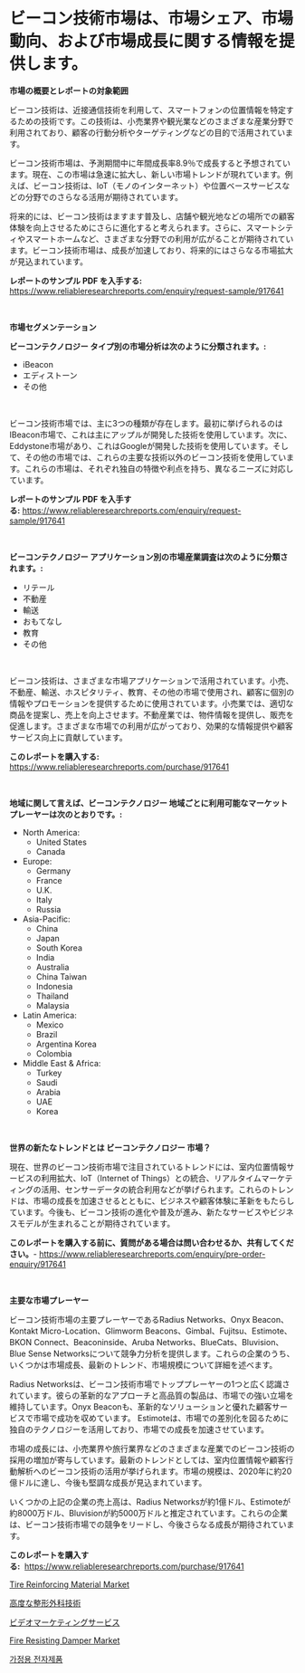 <p><h1>ビーコン技術市場は、市場シェア、市場動向、および市場成長に関する情報を提供します。</h1></p><p><strong>市場の概要とレポートの対象範囲</strong></p>
<p><p>ビーコン技術は、近接通信技術を利用して、スマートフォンの位置情報を特定するための技術です。この技術は、小売業界や観光業などのさまざまな産業分野で利用されており、顧客の行動分析やターゲティングなどの目的で活用されています。</p><p>ビーコン技術市場は、予測期間中に年間成長率8.9％で成長すると予想されています。現在、この市場は急速に拡大し、新しい市場トレンドが現れています。例えば、ビーコン技術は、IoT（モノのインターネット）や位置ベースサービスなどの分野でのさらなる活用が期待されています。</p><p>将来的には、ビーコン技術はますます普及し、店舗や観光地などの場所での顧客体験を向上させるためにさらに進化すると考えられます。さらに、スマートシティやスマートホームなど、さまざまな分野での利用が広がることが期待されています。ビーコン技術市場は、成長が加速しており、将来的にはさらなる市場拡大が見込まれています。</p></p>
<p><strong>レポートのサンプル PDF を入手する:</strong> <a href="https://www.reliableresearchreports.com/enquiry/request-sample/917641">https://www.reliableresearchreports.com/enquiry/request-sample/917641</a></p>
<p>&nbsp;</p>
<p><strong>市場セグメンテーション</strong></p>
<p><strong>ビーコンテクノロジー タイプ別の市場分析は次のように分類されます。:</strong></p>
<p><ul><li>iBeacon</li><li>エディストーン</li><li>その他</li></ul></p>
<p>&nbsp;</p>
<p><p>ビーコン技術市場では、主に3つの種類が存在します。最初に挙げられるのはIBeacon市場で、これは主にアップルが開発した技術を使用しています。次に、Eddystone市場があり、これはGoogleが開発した技術を使用しています。そして、その他の市場では、これらの主要な技術以外のビーコン技術を使用しています。これらの市場は、それぞれ独自の特徴や利点を持ち、異なるニーズに対応しています。</p></p>
<p><strong>レポートのサンプル PDF を入手する:</strong>&nbsp;<a href="https://www.reliableresearchreports.com/enquiry/request-sample/917641">https://www.reliableresearchreports.com/enquiry/request-sample/917641</a></p>
<p>&nbsp;</p>
<p><strong> ビーコンテクノロジー アプリケーション別の市場産業調査は次のように分類されます。:</strong></p>
<p><ul><li>リテール</li><li>不動産</li><li>輸送</li><li>おもてなし</li><li>教育</li><li>その他</li></ul></p>
<p>&nbsp;</p>
<p><p>ビーコン技術は、さまざまな市場アプリケーションで活用されています。小売、不動産、輸送、ホスピタリティ、教育、その他の市場で使用され、顧客に個別の情報やプロモーションを提供するために使用されています。小売業では、適切な商品を提案し、売上を向上させます。不動産業では、物件情報を提供し、販売を促進します。さまざまな市場での利用が広がっており、効果的な情報提供や顧客サービス向上に貢献しています。</p></p>
<p><strong>このレポートを購入する:</strong>&nbsp; <a href="https://www.reliableresearchreports.com/purchase/917641">https://www.reliableresearchreports.com/purchase/917641</a></p>
<p>&nbsp;</p>
<p><strong>地域に関して言えば、ビーコンテクノロジー 地域ごとに利用可能なマーケットプレーヤーは次のとおりです。:</strong></p>
<p><ul>
    <li>
        North America:
        <ul>
            <li>United States</li>
            <li>Canada</li>
        </ul>
    </li>
    <li>
        Europe:
        <ul>
            <li>Germany</li>
            <li>France</li>
            <li>U.K.</li>
            <li>Italy</li>
            <li>Russia</li>
        </ul>
    </li>
    <li>
        Asia-Pacific:
        <ul>
            <li>China</li>
            <li>Japan</li>
            <li>South Korea</li>
            <li>India</li>
            <li>Australia</li>
            <li>China Taiwan</li>
            <li>Indonesia</li>
            <li>Thailand</li>
            <li>Malaysia</li>
        </ul>
    </li>
    <li>
        Latin America:
        <ul>
            <li>Mexico</li>
            <li>Brazil</li>
            <li>Argentina Korea</li>
            <li>Colombia</li>
        </ul>
    </li>
    <li>
        Middle East & Africa:
        <ul>
            <li>Turkey</li>
            <li>Saudi</li>
            <li>Arabia</li>
            <li>UAE</li>
            <li>Korea</li>
        </ul>
    </li>
    </ul></p>
<p>&nbsp;</p>
<p><strong>世界の新たなトレンドとは ビーコンテクノロジー 市場？</strong></p>
<p><p>現在、世界のビーコン技術市場で注目されているトレンドには、室内位置情報サービスの利用拡大、IoT（Internet of Things）との統合、リアルタイムマーケティングの活用、センサーデータの統合利用などが挙げられます。これらのトレンドは、市場の成長を加速させるとともに、ビジネスや顧客体験に革新をもたらしています。今後も、ビーコン技術の進化や普及が進み、新たなサービスやビジネスモデルが生まれることが期待されています。</p></p>
<p><strong>このレポートを購入する前に、質問がある場合は問い合わせるか、共有してください。</strong>- <a href="https://www.reliableresearchreports.com/enquiry/pre-order-enquiry/917641">https://www.reliableresearchreports.com/enquiry/pre-order-enquiry/917641</a></p>
<p>&nbsp;</p>
<p><strong>主要な市場プレーヤー</strong></p>
<p><p>ビーコン技術市場の主要プレーヤーであるRadius Networks、Onyx Beacon、Kontakt Micro-Location、Glimworm Beacons、Gimbal、Fujitsu、Estimote、BKON Connect、Beaconinside、Aruba Networks、BlueCats、Bluvision、Blue Sense Networksについて競争力分析を提供します。これらの企業のうち、いくつかは市場成長、最新のトレンド、市場規模について詳細を述べます。</p><p>Radius Networksは、ビーコン技術市場でトッププレーヤーの1つと広く認識されています。彼らの革新的なアプローチと高品質の製品は、市場での強い立場を維持しています。Onyx Beaconも、革新的なソリューションと優れた顧客サービスで市場で成功を収めています。 Estimoteは、市場での差別化を図るために独自のテクノロジーを活用しており、市場での成長を加速させています。</p><p>市場の成長には、小売業界や旅行業界などのさまざまな産業でのビーコン技術の採用の増加が寄与しています。最新のトレンドとしては、室内位置情報や顧客行動解析へのビーコン技術の活用が挙げられます。市場の規模は、2020年に約20億ドルに達し、今後も堅調な成長が見込まれています。</p><p>いくつかの上記の企業の売上高は、Radius Networksが約1億ドル、Estimoteが約8000万ドル、Bluvisionが約5000万ドルと推定されています。これらの企業は、ビーコン技術市場での競争をリードし、今後さらなる成長が期待されています。</p></p>
<p><strong>このレポートを購入する:</strong>&nbsp;&nbsp;<a href="https://www.reliableresearchreports.com/purchase/917641">https://www.reliableresearchreports.com/purchase/917641</a></p>
<p><p><a href="https://circular-yam-9b9.notion.site/Tire-Reinforcing-Material-Market-Insights-Market-Players-and-Forecast-Till-2031-401e1ac5cedb4748857637814854c8dd">Tire Reinforcing Material Market</a></p><p><a href="https://github.com/oafhukehf4709715/Market-Research-Report-List-1/blob/main/6960277183459.md">高度な整形外科技術</a></p><p><a href="https://medium.com/@dashawnmoen/%E3%83%93%E3%83%87%E3%82%AA%E3%83%9E%E3%83%BC%E3%82%B1%E3%83%86%E3%82%A3%E3%83%B3%E3%82%B0%E3%82%B5%E3%83%BC%E3%83%93%E3%82%B9%E5%B8%82%E5%A0%B4-%E3%82%BF%E3%82%A4%E3%83%97-%E3%82%A2%E3%83%97%E3%83%AA%E3%82%B1%E3%83%BC%E3%82%B7%E3%83%A7%E3%83%B3-%E3%81%8A%E3%82%88%E3%81%B3%E5%9C%B0%E7%90%86%E3%81%AB%E3%82%88%E3%82%8B%E5%8C%85%E6%8B%AC%E7%9A%84%E8%A9%95%E4%BE%A1-51ccc35ea020">ビデオマーケティングサービス</a></p><p><a href="https://metal-farmhouse-e95.notion.site/Insights-into-Fire-Resisting-Damper-Market-Size-Analysing-Market-Share-Trends-and-Growth-from-202-4090d037ffd940bebfcfb4ef7af5735e">Fire Resisting Damper Market</a></p><p><a href="https://medium.com/@shareneboothestellesvwq36l/%EA%B0%80%EC%A0%95%EC%9A%A9-%EC%A0%84%EC%9E%90%EC%A0%9C%ED%92%88-%EC%8B%9C%EC%9E%A5-%ED%86%B5%EC%B0%B0-%EC%8B%9C%EC%9E%A5-%EB%8F%99%ED%96%A5-%EC%84%B1%EC%9E%A5-2024%EB%85%84%EB%B6%80%ED%84%B0-2031%EB%85%84%EA%B9%8C%EC%A7%80-%EC%98%88%EC%B8%A1-dac4a435ee70">가정용 전자제품</a></p></p>